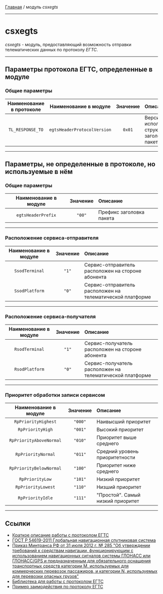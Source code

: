 [Главная](../README.md "Перейти на главную страницу описания модулей") / модуль *csxegts*

---

# csxegts

*csxegts* - модуль, предоставляющий возможность отправки телематических данных по протоколу *ЕГТС*.

---

## Параметры протокола ЕГТС, определенные в модуле

### Общие параметры
| Наименование в протоколе | Наименование в модуле | Значение | Описание |
|:---:|:---:|:---:|:---|
| `TL_RESPONSE_TO` | `egtsHeaderProtocolVersion` | `0x01` | Версия используемой структуры заголовка пакета |

---

## Параметры, не определенные в протоколе, но используемые в нём

### Общие параметры
Наименование в модуле | Значение | Описание |
|:---:|:---:|:---|
| `egtsHeaderPrefix` | `"00"` | Префикс заголовка пакета |

---

### Расположение сервиса-отправителя
Наименование в модуле | Значение | Описание |
|:---:|:---:|:---|
| `SsodTerminal` | `"1"` | Сервис-отправитель расположен на стороне абонента |
| `SsodPlatform` | `"0"` | Сервис-отправитель расположен на телематической платформе |

---

### Расположение сервиса-получателя
Наименование в модуле | Значение | Описание |
|:---:|:---:|:---|
| `RsodTerminal` | `"1"` | Сервис-получатель расположен на стороне абонента |
| `RsodPlatform` | `"0"` | Сервис-получатель расположен на телематической платформе |

---

### Приоритет обработки записи сервисом
Наименование в модуле | Значение | Описание |
|:---:|:---:|:---|
| `RpPriorityHighest` | `"000"` | Наивысший приоритет |
| `RpPriorityHigh` | `"001"` | Высокий приоритет |
| `RpPriorityAboveNormal` | `"010"` | Приоритет выше среднего |
| `RpPriorityNormal` | `"011"` | Средний уровень приоритетности |
| `RpPriorityBelowNormal` | `"100"` | Приоритет ниже среднего |
| `RpPriorityLow` | `"101"` | Низкий приоритет |
| `RpPriorityLowest` | `"110"` | Низший приоритет |
| `RpPriorityIdle` | `"111"` | "Простой". Самый низкий приоритет |

---

## Ссылки
* [Краткое описание работы с протоколом ЕГТС](https://www.swe-notes.ru/post/protocol-egts/)
* [ГОСТ Р 54619-2011 Глобальная навигационная спутниковая система](https://docs.cntd.ru/document/1200095098)
* [Приказ Минтранса РФ от 31 июля 2012 г. № 285 "Об утверждении требований к средствам навигации, функционирующим с использованием навигационных сигналов системы ГЛОНАСС или ГЛОНАСС/GPS и предназначенным для обязательного оснащения транспортных средств категории М, используемых для коммерческих перевозок пассажиров, и категории N, используемых для перевозки опасных грузов"](https://www.swe-notes.ru/post/protocol-egts/)
* [Библиотека для работы с протоколом ЕГТС](https://github.com/kuznetsovin/egts-protocol)
* [Пример заимодействия по протоколу ЕГТС](https://github.com/LdDl/go-egts/blob/eb669ecd335318f10dbae95e3c58cd0022b8be0b/docs_rus/egts.txt)